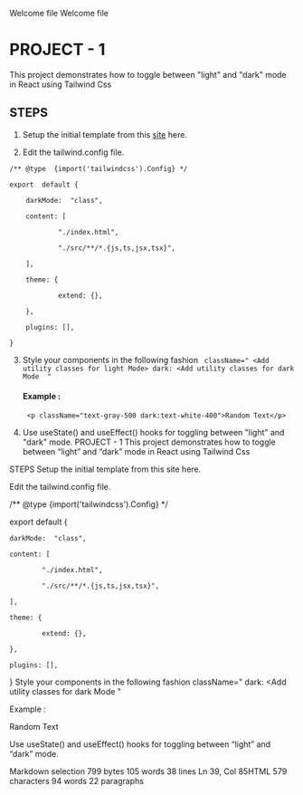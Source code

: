 Welcome file
Welcome file
# PROJECT - 1

 This project demonstrates how to toggle between "light" and "dark" mode in React using Tailwind Css
## STEPS 

 1. Setup the initial template from this [site](https://tailwindcss.com/docs/guides/vite) here.

 2. Edit the tailwind.config file.
```
/** @type  {import('tailwindcss').Config} */

export  default {

	darkMode:  "class",

	content: [

			"./index.html",

			"./src/**/*.{js,ts,jsx,tsx}",

	],

	theme: {

			extend: {},

	},

	plugins: [],

}
```
3. Style your components in the following fashion 
	`` className=" <Add utility classes for light Mode> dark: <Add utility classes for dark Mode  "`` 
	#### Example :
	`` <p className="text-gray-500 dark:text-white-400">Random Text</p>``

4. Use useState() and useEffect() hooks for toggling between "light" and "dark" mode.
PROJECT - 1
This project demonstrates how to toggle between “light” and “dark” mode in React using Tailwind Css

STEPS
Setup the initial template from this site here.

Edit the tailwind.config file.

/** @type  {import('tailwindcss').Config} */

export  default {

	darkMode:  "class",

	content: [

			"./index.html",

			"./src/**/*.{js,ts,jsx,tsx}",

	],

	theme: {

			extend: {},

	},

	plugins: [],

}
Style your components in the following fashion
className=" <Add utility classes for light Mode> dark: <Add utility classes for dark Mode "

Example :
<p className="text-gray-500 dark:text-white-400">Random Text</p>

Use useState() and useEffect() hooks for toggling between “light” and “dark” mode.

Markdown selection 799 bytes 105 words 38 lines Ln 39, Col 85HTML 579 characters 94 words 22 paragraphs
